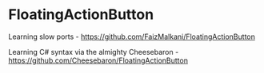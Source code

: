 FloatingActionButton
====================
Learning slow ports - https://github.com/FaizMalkani/FloatingActionButton

Learning C# syntax via the almighty Cheesebaron - https://github.com/Cheesebaron/FloatingActionButton
